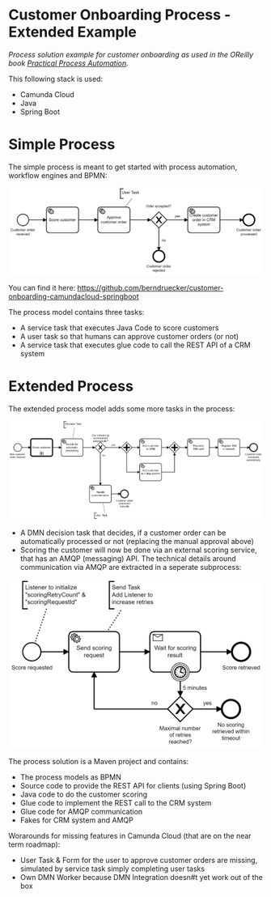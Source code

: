 # Customer Onboarding Process - Extended Example

*Process solution example for customer onboarding as used in the OReilly book [Practical Process Automation](https://processautomationbook.com/).*

This following stack is used:

* Camunda Cloud
* Java
* Spring Boot


# Simple Process

The simple process is meant to get started with process automation, workflow engines and BPMN:

![Customer Onboarding](docs/customer-onboarding-simple.png)

You can find it here: https://github.com/berndruecker/customer-onboarding-camundacloud-springboot

The process model contains three tasks:

* A service task that executes Java Code to score customers
* A user task so that humans can approve customer orders (or not)
* A service task that executes glue code to call the REST API of a CRM system

# Extended Process

The extended process model adds some more tasks in the process:

![Customer Onboarding](docs/customer-onboarding-extended.png)

* A DMN decision task that decides, if a customer order can be automatically processed or not (replacing the manual approval above)
* Scoring the customer will now be done via an external scoring service, that has an AMQP (messaging) API. The technical details around communication via AMQP are extracted in a seperate subprocess:

![Scoring](docs/customer-scoring.png)


The process solution is a Maven project and contains:

* The process models as BPMN
* Source code to provide the REST API for clients (using Spring Boot)
* Java code to do the customer scoring
* Glue code to implement the REST call to the CRM system
* Glue code for AMQP communication
* Fakes for CRM system and AMQP

Worarounds for missing features in Camunda Cloud (that are on the near term roadmap):
* User Task & Form for the user to approve customer orders are missing, simulated by service task simply completing user tasks
* Own DMN Worker because DMN Integration doesn#t yet work out of the box

